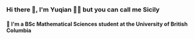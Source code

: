 ### Hi there 👋, I'm Yuqian 👩‍💻 but you can call me Sicily 


#### 🔎 I'm a BSc Mathematical Sciences student at the University of British Columbia 


<!--
**SX0818/SX0818** is a ✨ _special_ ✨ repository because its `README.md` (this file) appears on your GitHub profile.

Here are some ideas to get you started:

- 🔭 I’m currently working on ...
- 🌱 I’m currently learning ...👩‍💻
- 👯 I’m looking to collaborate on ...
- 🤔 I’m looking for help with ...
- 💬 Ask me about ...
- 📫 How to reach me: ...
- 😄 Pronouns: ...
- ⚡ Fun fact: ...
-->

<!--
🏆 My GitHub Stats:

[![Anurag's GitHub stats](https://github-readme-stats.vercel.app/api?username=SX0818)](https://github.com/anuraghazra/github-readme-stats)

📌 Languages that I use:

![Top Langs](https://github-readme-stats.vercel.app/api/top-langs/?username=SX0818&theme=tokyonight)

-->
 





